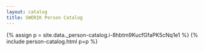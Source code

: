 ```yaml
---
layout: catalog
title: SWERIK Person Catalog
---
```

{% assign p = site.data._person-catalog.i-8hbtm9KucfGfaPK5cNq1e1 %}
{% include person-catalog.html p=p %}

